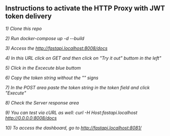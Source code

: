 ## Instructions to activate the HTTP Proxy with JWT token delivery

*1) Clone this repo*

*2) Run docker-compose up -d --build* 

*3) Access the http://fastapi.localhost:8008/docs*

*4) In this URL click on GET and then click on "Try it out" buttom in the left"*

*5) Click in the Excecute blue buttom*

*6) Copy the token string without the "" signs*

*7) In the POST area paste the token string in the token field and click "Execute"*

*8) Check the Server response area*

*9) You can test via cURL as well: curl -H Host:fastapi.localhost http://0.0.0.0:8008/docs*

*10) To access the dashboard, go to http://fastapi.localhost:8081/*
